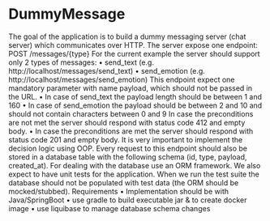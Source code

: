 # DummyMessage
The goal of the application is to build a dummy messaging server (chat server) which communicates over HTTP. 
The server expose one endpoint: POST /messages/{type}
For the current example the server should support only 2 types of messages:
• send_text (e.g. http://localhost/messages/send_text)
• send_emotion (e.g. http://localhost/messages/send_emotion)
This endpoint expect one mandatory parameter with name payload, which should not be passed in the URL.
• In case of send_text the payload length should be between 1 and 160
• In case of send_emotion the payload should be between 2 and 10 and should not contain characters 
between 0 and 9 In case the preconditions are not met the server should respond with status code 412 and 
empty body.
• In case the preconditions are met the server should respond with status code 201 and empty body.
It is very important to implement the decision logic using OOP.
Every request to this endpoint should also be stored in a database table with the following schema (id, type, 
payload, created_at). For dealing with the database use an ORM framework.
We also expect to have unit tests for the application. When we run the test suite the database should not be 
populated with test data (the ORM should be mocked/stubbed).
Requirements
• Implementation should be with Java/SpringBoot
• use gradle to build executable jar & to create docker image
• use liquibase to manage database schema changes
